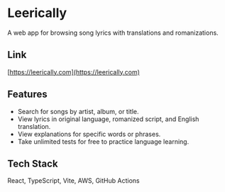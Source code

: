 # Leerically

A web app for browsing song lyrics with translations and romanizations.

## Link

[https://leerically.com](https://leerically.com)

## Features

- Search for songs by artist, album, or title.
- View lyrics in original language, romanized script, and English translation.
- View explanations for specific words or phrases.
- Take unlimited tests for free to practice language learning.

## Tech Stack

React, TypeScript, Vite, AWS, GitHub Actions